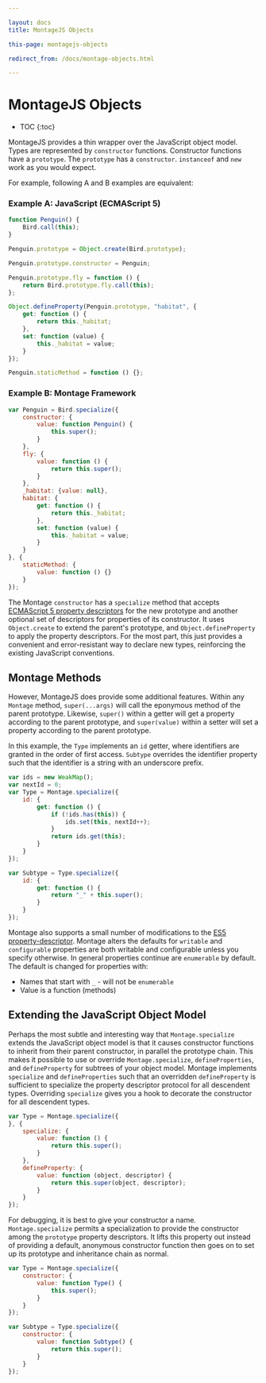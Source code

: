 ```yaml
---

layout: docs
title: MontageJS Objects

this-page: montagejs-objects

redirect_from: /docs/montage-objects.html

---
```


MontageJS Objects
===

* TOC
{:toc}


MontageJS provides a thin wrapper over the JavaScript object model. Types are represented by `constructor` functions. Constructor functions have a `prototype`. The `prototype` has a `constructor`. `instanceof` and `new` work as you would expect.

For example, following A and B examples are equivalent:


### Example A: JavaScript (ECMAScript 5)

```javascript
function Penguin() {
    Bird.call(this);
}

Penguin.prototype = Object.create(Bird.prototype);

Penguin.prototype.constructor = Penguin;

Penguin.prototype.fly = function () {
    return Bird.prototype.fly.call(this);
};

Object.defineProperty(Penguin.prototype, "habitat", {
    get: function () {
        return this._habitat;
    },
    set: function (value) {
        this._habitat = value;
    }
});

Penguin.staticMethod = function () {};
```

### Example B: Montage Framework

```javascript
var Penguin = Bird.specialize({
    constructor: {
        value: function Penguin() {
            this.super();
        }
    },
    fly: {
        value: function () {
            return this.super();
        }
    },
    _habitat: {value: null},
    habitat: {
        get: function () {
            return this._habitat;
        },
        set: function (value) {
            this._habitat = value;
        }
    }
}, {
    staticMethod: {
        value: function () {}
    }
});
```

The Montage `constructor` has a `specialize` method that accepts [ECMAScript 5 property descriptors](http://ecma-international.org/ecma-262/5.1/#sec-8.6) for the new prototype and another optional set of descriptors for properties of its constructor. It uses `Object.create` to extend the parent's prototype, and `Object.defineProperty` to apply the property descriptors. For the most part, this just provides a convenient and error-resistant way to declare new types, reinforcing the existing JavaScript conventions.


## Montage Methods

However, MontageJS does provide some additional features. Within any `Montage` method, `super(...args)` will call the eponymous method of the parent prototype. Likewise, `super()` within a getter will get a property according to the parent prototype, and `super(value)` within a setter will set a property according to the parent prototype.

In this example, the `Type` implements an `id` getter, where identifiers are granted in the order of first access. `Subtype` overrides the identifier property such that the identifier is a string with an underscore prefix.

```js
var ids = new WeakMap();
var nextId = 0;
var Type = Montage.specialize({
    id: {
        get: function () {
            if (!ids.has(this)) {
                ids.set(this, nextId++);
            }
            return ids.get(this);
        }
    }
});

var Subtype = Type.specialize({
    id: {
        get: function () {
            return "_" + this.super();
        }
    }
});
```

Montage also supports a small number of modifications to the [ES5 property-descriptor](https://developer.mozilla.org/en-US/docs/Web/JavaScript/Reference/Global_Objects/Object/defineProperty). Montage alters the defaults for `writable` and `configurable` properties are both writable and configurable unless you specify otherwise. In general properties continue are `enumerable` by default. The default is changed for properties with:

- Names that start with `_` - will not be `enumerable`
- Value is a function (methods)


## Extending the JavaScript Object Model

Perhaps the most subtle and interesting way that `Montage.specialize` extends the JavaScript object model is that it causes constructor functions to inherit from their parent constructor, in parallel the prototype chain. This makes it possible to use or override `Montage.specialize`, `defineProperties`, and `defineProperty` for subtrees of your object model. Montage implements `specialize` and `defineProperties` such that an overridden `defineProperty` is sufficient to specialize the property descriptor protocol for all descendent types. Overriding `specialize` gives you a hook to decorate the constructor for all descendent types.

```js
var Type = Montage.specialize({
}, {
    specialize: {
        value: function () {
            return this.super();
        }
    },
    defineProperty: {
        value: function (object, descriptor) {
            return this.super(object, descriptor);
        }
    }
});
```

For debugging, it is best to give your constructor a name. `Montage.specialize` permits a specialization to  provide the constructor among the `prototype` property descriptors. It lifts this property out instead of providing a default, anonymous constructor function then goes on to set up its prototype and inheritance chain as normal.

```js
var Type = Montage.specialize({
    constructor: {
        value: function Type() {
            this.super();
        }
    }
});

var Subtype = Type.specialize({
    constructor: {
        value: function Subtype() {
            return this.super();
        }
    }
});
```
